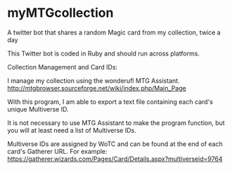 # myMTGcollection
A twitter bot that shares a random Magic card from my collection, twice a day

This Twitter bot is coded in Ruby and should run across platforms.


Collection Management and Card IDs:

I manage my collection using the wonderufl MTG Assistant. http://mtgbrowser.sourceforge.net/wiki/index.php/Main_Page

With this program, I am able to export a text file containing each card's unique Multiverse ID. 

It is not necessary to use MTG Assistant to make the program function, but you will at least need a list of Multiverse IDs.

Multiverse IDs are assigned by WoTC and can be found at the end of each card's Gatherer URL. For example: https://gatherer.wizards.com/Pages/Card/Details.aspx?multiverseid=9764
